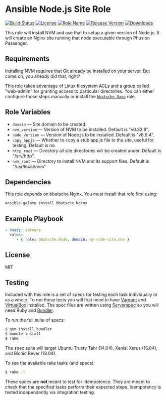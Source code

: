 Ansible Node.js Site Role
=========================

[![Build Status](https://travis-ci.org/bbatsche/Ansible-Node-Site-Role.svg)](https://travis-ci.org/bbatsche/Ansible-Node-Site-Role)
[![License](https://img.shields.io/github/license/bbatsche/Ansible-Node-Site-Role.svg)](LICENSE)
[![Role Name](https://img.shields.io/ansible/role/7466.svg)](https://galaxy.ansible.com/bbatsche/Node)
[![Release Version](https://img.shields.io/github/tag/bbatsche/Ansible-Node-Site-Role.svg)](https://galaxy.ansible.com/bbatsche/Node)
[![Downloads](https://img.shields.io/ansible/role/d/7466.svg)](https://galaxy.ansible.com/bbatsche/Node)

This role will install NVM and use that to setup a given version of Node.js. It will create an Nginx site running that node executable through Phusion Passenger.

Requirements
------------

Installing NVM requires that Git already be installed on your server. But come on, you already did that, right?

This role takes advantage of Linux filesystem ACLs and a group called "web-admin" for granting access to particular directories. You can either configure those steps manually or install the [`bbatsche.Base`](https://galaxy.ansible.com/bbatsche/Base/) role.

Role Variables
--------------

- `domain` &mdash; Site domain to be created.
- `nvm_version` &mdash; Version of NVM to be installed. Default is "v0.33.8".
- `node_version` &mdash; Version of Node.js to be installed. Default is "v8.9.4".
- `copy_appjs` &mdash; Whether to copy a stub app.js file to the site, useful for testing. Default is no.
- `http_root` &mdash; Directory all site directories will be created under. Default is "/srv/http".
- `nvm_root` &mdash; Directory to install NVM and its support files. Default is "/usr/local/nvm"

Dependencies
------------

This role depends on bbatsche.Nginx. You must install that role first using:

```bash
ansible-galaxy install bbatsche.Nginx
```

Example Playbook
----------------

```yml
- hosts: servers
  roles:
     - { role: bbatsche.Node, domain: my-node-site.dev }
```

License
-------

MIT

Testing
-------

Included with this role is a set of specs for testing each task individually or as a whole. To run these tests you will first need to have [Vagrant](https://www.vagrantup.com/) and [VirtualBox](https://www.virtualbox.org/) installed. The spec files are written using [Serverspec](http://serverspec.org/) so you will need Ruby and [Bundler](http://bundler.io/).

To run the full suite of specs:

```bash
$ gem install bundler
$ bundle install
$ rake
```

The spec suite will target Ubuntu Trusty Tahr (14.04), Xenial Xerus (16.04), and Bionic Bever (18.04).

To see the available rake tasks (and specs):

```bash
$ rake -T
```

These specs are **not** meant to test for idempotence. They are meant to check that the specified tasks perform their expected steps. Idempotency is tested independently via integration testing.
